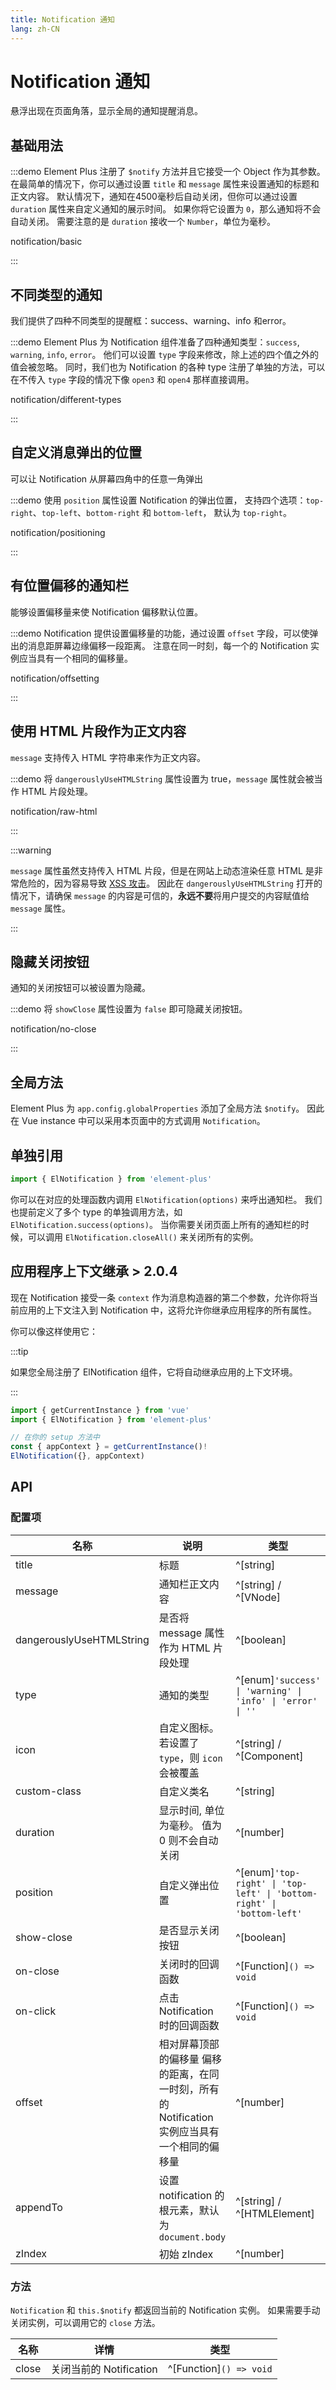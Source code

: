 ```yaml
---
title: Notification 通知
lang: zh-CN
---
```


# Notification 通知

悬浮出现在页面角落，显示全局的通知提醒消息。

## 基础用法

:::demo Element Plus 注册了 `$notify` 方法并且它接受一个 Object 作为其参数。 在最简单的情况下，你可以通过设置 `title` 和 `message` 属性来设置通知的标题和正文内容。 默认情况下，通知在4500毫秒后自动关闭，但你可以通过设置 `duration` 属性来自定义通知的展示时间。 如果你将它设置为 `0`，那么通知将不会自动关闭。 需要注意的是 `duration` 接收一个 `Number`，单位为毫秒。

notification/basic

:::

## 不同类型的通知

我们提供了四种不同类型的提醒框：success、warning、info 和error。

:::demo Element Plus 为 Notification 组件准备了四种通知类型：`success`, `warning`, `info`, `error`。 他们可以设置 `type` 字段来修改，除上述的四个值之外的值会被忽略。 同时，我们也为 Notification 的各种 type 注册了单独的方法，可以在不传入 `type` 字段的情况下像 `open3` 和 `open4` 那样直接调用。

notification/different-types

:::

## 自定义消息弹出的位置

可以让 Notification 从屏幕四角中的任意一角弹出

:::demo 使用 `position` 属性设置 Notification 的弹出位置， 支持四个选项：`top-right`、`top-left`、`bottom-right` 和 `bottom-left`， 默认为 `top-right`。

notification/positioning

:::

## 有位置偏移的通知栏

能够设置偏移量来使 Notification 偏移默认位置。

:::demo Notification 提供设置偏移量的功能，通过设置 `offset` 字段，可以使弹出的消息距屏幕边缘偏移一段距离。 注意在同一时刻，每一个的 Notification 实例应当具有一个相同的偏移量。

notification/offsetting

:::

## 使用 HTML 片段作为正文内容

`message` 支持传入 HTML 字符串来作为正文内容。

:::demo 将 `dangerouslyUseHTMLString` 属性设置为 true，`message` 属性就会被当作 HTML 片段处理。

notification/raw-html

:::

:::warning

`message` 属性虽然支持传入 HTML 片段，但是在网站上动态渲染任意 HTML 是非常危险的，因为容易导致 [XSS 攻击](https://en.wikipedia.org/wiki/Cross-site_scripting)。 因此在 `dangerouslyUseHTMLString` 打开的情况下，请确保 `message` 的内容是可信的，**永远不要**将用户提交的内容赋值给 `message` 属性。

:::

## 隐藏关闭按钮

通知的关闭按钮可以被设置为隐藏。

:::demo 将 ` showClose ` 属性设置为 `false` 即可隐藏关闭按钮。

notification/no-close

:::

## 全局方法

Element Plus 为 `app.config.globalProperties` 添加了全局方法 `$notify`。 因此在 Vue instance 中可以采用本页面中的方式调用 `Notification`。

## 单独引用

```javascript
import { ElNotification } from 'element-plus'
```

你可以在对应的处理函数内调用 `ElNotification(options)` 来呼出通知栏。 我们也提前定义了多个 type 的单独调用方法，如 `ElNotification.success(options)`。 当你需要关闭页面上所有的通知栏的时候，可以调用 `ElNotification.closeAll()` 来关闭所有的实例。

## 应用程序上下文继承 <el-tag>> 2.0.4</el-tag>

现在 Notification 接受一条 `context` 作为消息构造器的第二个参数，允许你将当前应用的上下文注入到 Notification 中，这将允许你继承应用程序的所有属性。

你可以像这样使用它：

:::tip

如果您全局注册了 ElNotification 组件，它将自动继承应用的上下文环境。

:::

```ts
import { getCurrentInstance } from 'vue'
import { ElNotification } from 'element-plus'

// 在你的 setup 方法中
const { appContext } = getCurrentInstance()!
ElNotification({}, appContext)
```

## API

### 配置项

| 名称                       | 说明                                                     | 类型                                                                       | 默认        |
| ------------------------ | ------------------------------------------------------ | ------------------------------------------------------------------------ | --------- |
| title                    | 标题                                                     | ^[string]                                                                | ''        |
| message                  | 通知栏正文内容                                                | ^[string] / ^[VNode]                                                     | ''        |
| dangerouslyUseHTMLString | 是否将 message 属性作为 HTML 片段处理                             | ^[boolean]                                                               | false     |
| type                     | 通知的类型                                                  | ^[enum]`'success' \| 'warning' \| 'info' \| 'error' \| ''`           | ''        |
| icon                     | 自定义图标。 若设置了 `type`，则 `icon` 会被覆盖                       | ^[string] / ^[Component]                                                 | —         |
| custom-class             | 自定义类名                                                  | ^[string]                                                                | ''        |
| duration                 | 显示时间, 单位为毫秒。 值为 0 则不会自动关闭                              | ^[number]                                                                | 4500      |
| position                 | 自定义弹出位置                                                | ^[enum]`'top-right' \| 'top-left' \| 'bottom-right' \| 'bottom-left'` | top-right |
| show-close               | 是否显示关闭按钮                                               | ^[boolean]                                                               | true      |
| on-close                 | 关闭时的回调函数                                               | ^[Function]`() => void`                                               | —         |
| on-click                 | 点击 Notification 时的回调函数                                 | ^[Function]`() => void`                                               | —         |
| offset                   | 相对屏幕顶部的偏移量 偏移的距离，在同一时刻，所有的 Notification 实例应当具有一个相同的偏移量 | ^[number]                                                                | 0         |
| appendTo                 | 设置 notification 的根元素，默认为 `document.body`               | ^[string] / ^[HTMLElement]                                               | —         |
| zIndex                   | 初始 zIndex                                              | ^[number]                                                                | 0         |

### 方法

`Notification` 和 `this.$notify` 都返回当前的 Notification 实例。 如果需要手动关闭实例，可以调用它的 `close` 方法。

| 名称    | 详情                 | 类型                         |
| ----- | ------------------ | -------------------------- |
| close | 关闭当前的 Notification | ^[Function]`() => void` |
